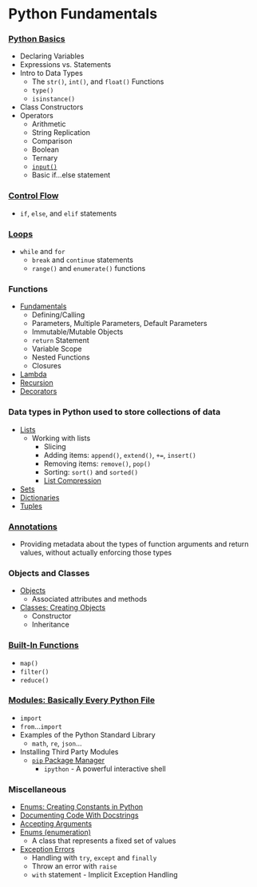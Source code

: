 # Python Fundamentals

### [Python Basics](https://github.com/nabrus/beginner-python/blob/main/vars.py)
*  Declaring Variables
*  Expressions vs. Statements
*  Intro to Data Types
    *  The `str()`, `int()`, and `float()` Functions
    * `type()`
    * `isinstance()`
*  Class Constructors
*  Operators
    *  Arithmetic
    *  String Replication
    *  Comparison
    *  Boolean
    *  Ternary
    *  [`input()`](https://github.com/nabrus/beginner-python/blob/main/userInput.py)
    *  Basic if...else statement

### [Control Flow](https://github.com/nabrus/beginner-python/blob/main/ifElse.py)
*  `if`, `else`, and `elif` statements

### [Loops](https://github.com/nabrus/beginner-python/blob/main/loops.py)
*  `while` and `for`
    * `break` and `continue` statements
    * `range()` and `enumerate()` functions

### Functions
*  [Fundamentals](https://github.com/nabrus/beginner-python/blob/main/func.py)
    * Defining/Calling
    * Parameters, Multiple Parameters, Default Parameters
    * Immutable/Mutable Objects
    * `return` Statement
    * Variable Scope
    * Nested Functions
    * Closures
*  [Lambda](https://github.com/nabrus/beginner-python/blob/main/lamba.py)
*  [Recursion](https://github.com/nabrus/beginner-python/blob/main/recursion.py)
*  [Decorators](https://github.com/nabrus/beginner-python/blob/main/decorator.py)

### Data types in Python used to store collections of data
*  [Lists](https://github.com/nabrus/beginner-python/blob/main/lists.py)
    * Working with lists
        * Slicing
        * Adding items: `append()`, `extend()`, `+=`, `insert()`
        * Removing items: `remove()`, `pop()`
        * Sorting: `sort()` and `sorted()`
        * [List Compression](https://github.com/nabrus/beginner-python/blob/main/listCompression.py) 
*  [Sets](https://github.com/nabrus/beginner-python/blob/main/sets.py)
*  [Dictionaries](https://github.com/nabrus/beginner-python/blob/main/dictionary.py)
*  [Tuples](https://github.com/nabrus/beginner-python/blob/main/tuples.py)

### [Annotations](https://github.com/nabrus/beginner-python/blob/main/annotations.py)
*  Providing  metadata about the types of function arguments and return values, without actually enforcing those types

### Objects and Classes
*  [Objects](https://github.com/nabrus/beginner-python/blob/main/objects.py)
    * Associated attributes and methods
*  [Classes: Creating Objects](https://github.com/nabrus/beginner-python/blob/main/classes.py)
    * Constructor
    * Inheritance

### [Built-In Functions](https://github.com/nabrus/beginner-python/blob/main/mapFilterReduce.py)
*  `map()`
*  `filter()`
*  `reduce()`

### [Modules: Basically Every Python File](https://github.com/nabrus/beginner-python/blob/main/modules.py)
*  `import`
*  `from`...`import`
*  Examples of the Python Standard Library
    * `math`, `re`, `json`...
*  Installing Third Party Modules
    * [`pip` Package Manager](https://github.com/nabrus/beginner-python/blob/main/pip.py)
        * `ipython` - A powerful interactive shell

### Miscellaneous  
*  [Enums: Creating Constants in Python](https://github.com/nabrus/beginner-python/blob/main/enums.py) 
*  [Documenting Code With Docstrings](https://github.com/nabrus/beginner-python/blob/main/docstrings.py)
*  [Accepting Arguments](https://github.com/nabrus/beginner-python/blob/main/cli_args.py)
*  [Enums (enumeration)](https://github.com/nabrus/beginner-python/blob/main/enums.py)
    * A class that represents a fixed set of values
*  [Exception Errors](https://github.com/nabrus/beginner-python/blob/main/exceptions.py)
    * Handling with `try`, `except` and `finally`
    * Throw an error with `raise`
    * `with` statement - Implicit Exception Handling
